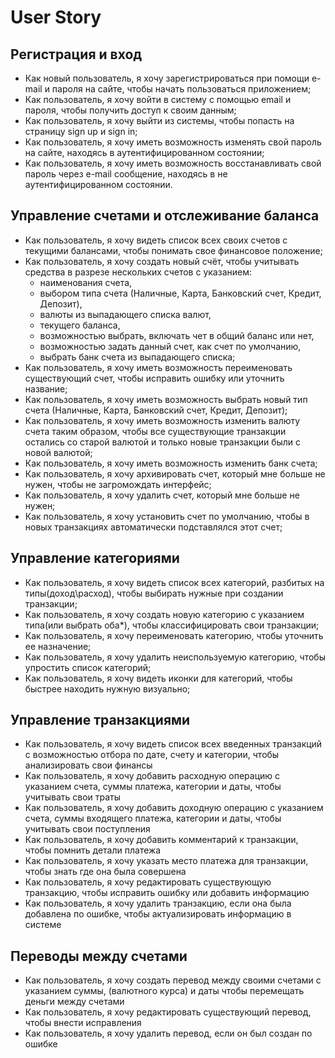# User Story

## Регистрация и вход

- Как новый пользователь, я хочу зарегистрироваться при помощи e-mail и пароля на сайте, чтобы начать пользоваться приложением;
- Как пользователь, я хочу войти в систему с помощью email и пароля, чтобы получить доступ к своим данным;
- Как пользователь, я хочу выйти из системы, чтобы попасть на страницу sign up и sign in;
- Как пользователь, я хочу иметь возможность изменять свой пароль на сайте, находясь в аутентифицированном состоянии;
- Как пользователь, я хочу иметь возможность восстанавливать свой пароль через e-mail сообщение, находясь в не аутентифицированном состоянии.

## Управление счетами и отслеживание баланса

- Как пользователь, я хочу видеть список всех своих счетов с текущими балансами, чтобы понимать свое финансовое положение;
- Как пользователь, я хочу создать новый счёт, чтобы учитывать средства в разрезе нескольких счетов с указанием:
  - наименования счета,
  - выбором типа счета (Наличные, Карта, Банковский счет, Кредит, Депозит),
  - валюты из выпадающего списка валют,
  - текущего баланса,
  - возможностью выбрать, включать чет в общий баланс или нет,
  - возможностью задать данный счет, как счет по умолчанию,
  - выбрать банк счета из выпадающего списка;
- Как пользователь, я хочу иметь возможность переименовать существующий счет, чтобы исправить ошибку или уточнить название;
- Как пользователь, я хочу иметь возможность выбрать новый тип счета (Наличные, Карта, Банковский счет, Кредит, Депозит);
- Как пользователь, я хочу иметь возможность изменить валюту счета таким образом, чтобы все существующие транзакции остались со старой валютой и только новые транзакции были с новой валютой;
- Как пользователь, я хочу иметь возможность изменить банк счета;
- Как пользователь, я хочу архивировать счет, который мне больше не нужен, чтобы не загромождать интерфейс;
- Как пользователь, я хочу удалить счет, который мне больше не нужен;
- Как пользователь, я хочу установить счет по умолчанию, чтобы в новых транзакциях автоматически подставлялся этот счет;

## Управление категориями

- Как пользователь, я хочу видеть список всех категорий, разбитых на типы(доход\расход), чтобы выбирать нужные при создании транзакции;
- Как пользователь, я хочу создать новую категорию с указанием типа(или выбрать оба*), чтобы классифицировать свои транзакции;
- Как пользователь, я хочу переименовать категорию, чтобы уточнить ее назначение;
- Как пользователь, я хочу удалить неиспользуемую категорию, чтобы упростить список категорий;
- Как пользователь, я хочу видеть иконки для категорий, чтобы быстрее находить нужную визуально;

## Управление транзакциями

- Как пользователь, я хочу видеть список всех введенных транзакций с возможностью отбора по дате, счету и категории, чтобы анализировать свои финансы
- Как пользователь, я хочу добавить расходную операцию с указанием счета, суммы платежа, категории и даты, чтобы учитывать свои траты
- Как пользователь, я хочу добавить доходную операцию с указанием счета, суммы входящего платежа, категории и даты, чтобы учитывать свои поступления
- Как пользователь, я хочу добавить комментарий к транзакции, чтобы помнить детали платежа
- Как пользователь, я хочу указать место платежа для транзакции, чтобы знать где она была совершена
- Как пользователь, я хочу редактировать существующую транзакцию, чтобы исправить ошибку или добавить информацию
- Как пользователь, я хочу удалить транзакцию, если она была добавлена по ошибке, чтобы актуализировать информацию в системе

## Переводы между счетами

- Как пользователь, я хочу создать перевод между своими счетами с указанием суммы, (валютного курса) и даты чтобы перемещать деньги между счетами
- Как пользователь, я хочу редактировать существующий перевод, чтобы внести исправления
- Как пользователь, я хочу удалить перевод, если он был создан по ошибке